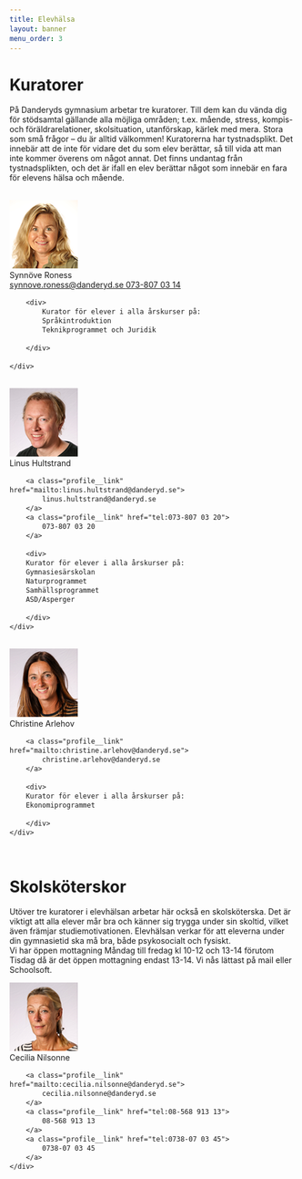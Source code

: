 ```yaml
---
title: Elevhälsa
layout: banner
menu_order: 3
---
```


<h1>Kuratorer</h1>

På Danderyds gymnasium arbetar tre kuratorer. Till dem kan du vända dig för stödsamtal gällande alla möjliga områden; t.ex. mående, stress, kompis- och föräldrarelationer, skolsituation, utanförskap, kärlek med mera. Stora som små frågor – du är alltid välkommen!
Kuratorerna har tystnadsplikt. Det innebär att de inte för vidare det du som elev berättar, så till vida att man inte kommer överens om något annat. Det finns undantag från tystnadsplikten, och det är ifall en elev berättar något som innebär en fara för elevens hälsa och mående.

<br>
<div class="profile">
	<img class="profile__image" src="/assets/ronnes2.png" alt="Roness">
	<div class="profile__info">
		<div class="profile__title">Synnöve Roness</div>
		<a class="profile__link" href="mailto:synnove.roness@danderyd.se">
			synnove.roness@danderyd.se
		</a>
		<a class="profile__link" href="tel:073-807 03 14">
			073-807 03 14
		</a>

		<div>
			Kurator för elever i alla årskurser på:
			Språkintroduktion
			Teknikprogrammet och Juridik

		</div>

	</div>
</div>

<br>

<div class="profile">
	<img class="profile__image" src="/assets/linus2.png" alt="linus">
	<div class="profile__info">
		<div class="profile__title">Linus Hultstrand</div>

		<a class="profile__link" href="mailto:linus.hultstrand@danderyd.se">
			linus.hultstrand@danderyd.se
		</a>
		<a class="profile__link" href="tel:073-807 03 20">
			073-807 03 20
		</a>

		<div>
		Kurator för elever i alla årskurser på:
		Gymnasiesärskolan
		Naturprogrammet
		Samhällsprogrammet
		ASD/Asperger

		</div>
	</div>
</div>

<br>

<div class="profile">
	<img class="profile__image" src="/assets/arlehov2.png" alt="arlehov">
	<div class="profile__info">
		<div class="profile__title">Christine Arlehov</div>

		<a class="profile__link" href="mailto:christine.arlehov@danderyd.se">
			christine.arlehov@danderyd.se
		</a>

		<div>
		Kurator för elever i alla årskurser på:
		Ekonomiprogrammet

		</div>
	</div>
</div>

<br>
<h1>Skolsköterskor</h1>

Utöver tre kuratorer i elevhälsan arbetar här också en skolsköterska. Det är viktigt att alla elever mår bra och känner sig trygga under sin skoltid, vilket även främjar studiemotivationen. Elevhälsan verkar för att eleverna under din gymnasietid ska må bra, både psykosocialt och fysiskt. 
<br>
Vi har öppen mottagning Måndag till fredag kl 10-12 och 13-14 förutom Tisdag då är det öppen mottagning endast 13-14. 
Vi nås lättast på mail eller Schoolsoft.

<div class="profile">
	<img class="profile__image" src="/assets/nilsonne2.png" alt="nilsonne">
	<div class="profile__info">
		<div class="profile__title">Cecilia Nilsonne 
			</div>

		<a class="profile__link" href="mailto:cecilia.nilsonne@danderyd.se">
			cecilia.nilsonne@danderyd.se
		</a>
		<a class="profile__link" href="tel:08-568 913 13">
			08-568 913 13
		</a>
		<a class="profile__link" href="tel:0738-07 03 45">
			0738-07 03 45
		</a>
	</div>
</div>
